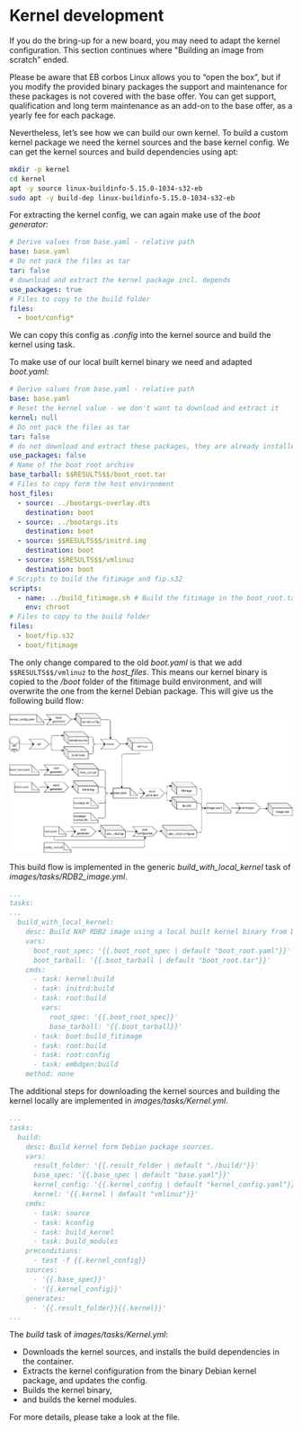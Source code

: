 # Kernel development

If you do the bring-up for a new board, you may need to adapt the kernel configuration.
This section continues where "Building an image from scratch" ended.

Please be aware that EB corbos Linux allows you to “open the box”,
but if you modify the provided binary packages the support and maintenance for these packages
is not covered with the base offer.
You can get support, qualification and long term maintenance as an add-on to the base offer,
as a yearly fee for each package.

Nevertheless, let’s see how we can build our own kernel.
To build a custom kernel package we need the kernel sources and the base kernel config.
We can get the kernel sources and build dependencies using apt:

```bash
mkdir -p kernel
cd kernel
apt -y source linux-buildinfo-5.15.0-1034-s32-eb
sudo apt -y build-dep linux-buildinfo-5.15.0-1034-s32-eb
```

For extracting the kernel config, we can again make use of the _boot generator_:

```yaml
# Derive values from base.yaml - relative path
base: base.yaml
# Do not pack the files as tar
tar: false
# download and extract the kernel package incl. depends
use_packages: true
# Files to copy to the build folder
files:
  - boot/config*
```

We can copy this config as _.config_ into the kernel source and build the kernel using task.

To make use of our local built kernel binary we need and adapted _boot.yaml_:

```yaml
# Derive values from base.yaml - relative path
base: base.yaml
# Reset the kernel value - we don't want to download and extract it
kernel: null
# Do not pack the files as tar
tar: false
# do not download and extract these packages, they are already installed in the boot_root.tar
use_packages: false
# Name of the boot root archive
base_tarball: $$RESULTS$$/boot_root.tar
# Files to copy form the host environment
host_files:
  - source: ../bootargs-overlay.dts
    destination: boot
  - source: ../bootargs.its
    destination: boot
  - source: $$RESULTS$$/initrd.img
    destination: boot
  - source: $$RESULTS$$/vmlinuz
    destination: boot
# Scripts to build the fitimage and fip.s32
scripts:
  - name: ../build_fitimage.sh # Build the fitimage in the boot_root.tar environment
    env: chroot
# Files to copy to the build folder
files:
  - boot/fip.s32
  - boot/fitimage
```

The only change compared to the old _boot.yaml_ is that we add ``$$RESULTS$$/vmlinuz`` to the _host_files_.
This means our kernel binary is copied to the _/boot_ folder of the fitimage build environment,
and will overwrite the one from the kernel Debian package.
This will give us the following build flow:

![S32G2](../assets/S32G2_kernel.png)

This build flow is implemented in the generic _build_with_local_kernel_ task of _images/tasks/RDB2_image.yml_.

```yaml
...
tasks:
...  
  build_with_local_kernel:
    desc: Build NXP RDB2 image using a local built kernel binary from Debian package sources.
    vars:
      boot_root_spec: '{{.boot_root_spec | default "boot_root.yaml"}}'
      boot_tarball: '{{.boot_tarball | default "boot_root.tar"}}'
    cmds:
      - task: kernel:build
      - task: initrd:build
      - task: root:build
        vars:
          root_spec: '{{.boot_root_spec}}'
          base_tarball: '{{.boot_tarball}}'
      - task: boot:build_fitimage
      - task: root:build
      - task: root:config
      - task: embdgen:build
    method: none
```

The additional steps for downloading the kernel sources and
building the kernel locally are implemented in _images/tasks/Kernel.yml_.

```yaml
...
tasks:
  build:
    desc: Build kernel form Debian package sources.
    vars:
      result_folder: '{{.result_folder | default "./build/"}}'
      base_spec: '{{.base_spec | default "base.yaml"}}'
      kernel_config: '{{.kernel_config | default "kernel_config.yaml"}}'
      kernel: '{{.kernel | default "vmlinuz"}}'
    cmds:
      - task: source
      - task: kconfig
      - task: build_kernel
      - task: build_modules
    preconditions:
      - test -f {{.kernel_config}}
    sources:
      - '{{.base_spec}}'
      - '{{.kernel_config}}'
    generates:
      - '{{.result_folder}}{{.kernel}}'
...
```

The _build_ task of _images/tasks/Kernel.yml_:

- Downloads the kernel sources, and installs the build dependencies in the container.
- Extracts the kernel configuration from the binary Debian kernel package, and updates the config.
- Builds the kernel binary,
- and builds the kernel modules.

For more details, please take a look at the file.

